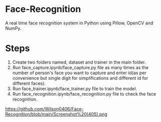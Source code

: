 # Face-Recognition

A real time face recognition system in Python using Pillow, OpenCV and NumPy.

# Steps
1. Create two folders named, dataset and trainer in the main folder.
2. Run face_capture.ipynb/face_capture.py file as many times as the number of person's face you want to capture and enter id(as per convenience but single digit for simplifications and different id for different faces).
3. Run face_trainer.ipynb/face_trainer.py file to train the model.
4. Run face_recognition.ipynb/face_recognition.py file to check the face recognition.


https://github.com/Wilson0406/Face-Recognition/blob/main/Screenshot%20(405).png
